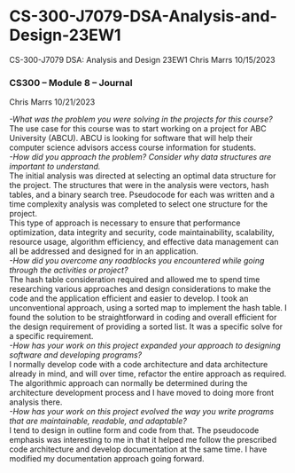 # CS-300-J7079-DSA-Analysis-and-Design-23EW1
CS-300-J7079 DSA: Analysis and Design 23EW1
Chris Marrs
10/15/2023

### CS300 – Module 8 – Journal
Chris Marrs
10/21/2023

_-What was the problem you were solving in the projects for this course?_<br>
The use case for this course was to start working on a project for ABC University (ABCU). ABCU is looking for software that will help their computer science advisors access course information for students.<br>
_-How did you approach the problem? Consider why data structures are important to understand._<br>
The initial analysis was directed at selecting an optimal data structure for the project.  The structures that were in the analysis were vectors, hash tables, and a binary search tree.  Pseudocode for each was written and a time complexity analysis was completed to select one structure for the project.<br>
This type of approach is necessary to ensure that performance optimization, data integrity and security, code maintainability, scalability, resource usage, algorithm efficiency, and effective data management can all be addressed and designed for in an application.<br>
_-How did you overcome any roadblocks you encountered while going through the activities or project?_<br>
The hash table consideration required and allowed me to spend time researching various approaches and design considerations to make the code and the application efficient and easier to develop.  I took an unconventional approach, using a sorted map to implement the hash table.  I found the solution to be straightforward in coding and overall efficient for the design requirement of providing a sorted list.  It was a specific solve for a specific requirement.<br>
_-How has your work on this project expanded your approach to designing software and developing programs?_<br>
I normally develop code with a code architecture and data architecture already in mind, and will over time, refactor the entire approach as required. The algorithmic approach can normally be determined during the architecture development process and I have moved to doing more front analysis there.<br>
_-How has your work on this project evolved the way you write programs that are maintainable, readable, and adaptable?_<br>
I tend to design in outline form and code from that.  The pseudocode emphasis was interesting to me in that it helped me follow the prescribed code architecture and develop documentation at the same time.   I have modified my documentation approach going forward.<br>

